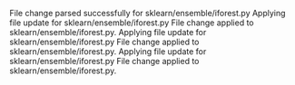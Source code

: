 File change parsed successfully for sklearn/ensemble/iforest.py
Applying file update for sklearn/ensemble/iforest.py
File change applied to sklearn/ensemble/iforest.py.
Applying file update for sklearn/ensemble/iforest.py
File change applied to sklearn/ensemble/iforest.py.
Applying file update for sklearn/ensemble/iforest.py
File change applied to sklearn/ensemble/iforest.py.
